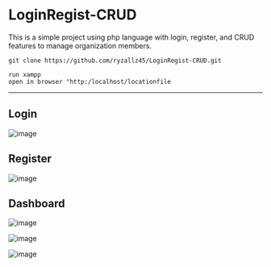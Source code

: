 # LoginRegist-CRUD
This is a simple project using php language with login, register, and CRUD features to manage organization members.


```
git clone https://github.com/ryzallz45/LoginRegist-CRUD.git

run xampp
open in browser "http:/localhost/locationfile
```
---

## Login 
![image](https://github.com/user-attachments/assets/0f2b37fa-3964-42de-9823-8623dcec1ead)

## Register 
![image](https://github.com/user-attachments/assets/64706bd2-2a87-40eb-97fb-58fbebb31da4)

## Dashboard
![image](https://github.com/user-attachments/assets/69c50b31-2370-42cf-b5ab-d6c9afc1f81d)

![image](https://github.com/user-attachments/assets/5520447b-41ce-4c3e-ae85-fd717e3eea4a)

![image](https://github.com/user-attachments/assets/6a2684f9-5447-4bb2-9868-7cca0cc23755)
